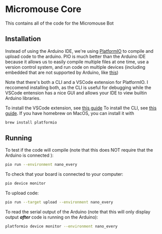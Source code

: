 # Micromouse Core
This contains all of the code for the Micromouse Bot

## Installation
Instead of using the Arduino IDE, we're using [PlatformIO](https://docs.platformio.org/en/latest/core/index.html) to compile and upload code to the arduino. PIO is much better than the Arduino IDE because it allows us to easily compile multiple files at one time, use a version control system, and run code on multiple devices (including embedded that are not supported by Arduino, like [this](https://www.digikey.com/en/products/detail/stmicroelectronics/STM32F103R8T6TR/2035367))

Note that there's both a CLI and a VSCode extension for PlatformIO. I reccomend installing both, as the CLI is useful for debugging while the VSCode entension has a nice GUI and allows your IDE to view builtin Arduino libraries.

To install the VSCode extension, see [this guide](https://platformio.org/install/ide?install=vscode)
To install the CLI, see [this guide](https://docs.platformio.org/en/latest/core/installation/methods/installer-script.html). If you have homebrew on MacOS, you can install it with 

```bash
brew install platformio
```

## Running
To test if the code will compile (note that this does NOT require that the Arduino is connected ):

```bash
pio run --environment nano_every
```

To check that your board is connected to your computer:

```bash
pio device monitor
```

To upload code:

```bash
pio run --target upload --environment nano_every
```

To read the serial output of the Arduino (note that this will only display output ***after*** code is running on the Arduino):
```bash
platformio device monitor --environment nano_every
```